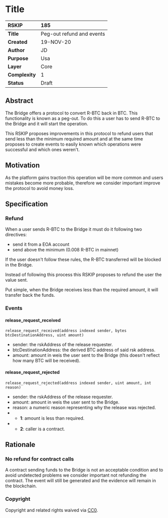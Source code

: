 # Title

|RSKIP          |185           |
| :------------ |:-------------|
|**Title**      |Peg-out refund and events |
|**Created**    |19-NOV-20 |
|**Author**     |JD |
|**Purpose**    |Usa |
|**Layer**      |Core |
|**Complexity** |1 |
|**Status**     |Draft |

## Abstract

The Bridge offers a protocol to convert R-BTC back in BTC. This functionality is known as a peg-out.
To do this a user has to send R-BTC to the Bridge and it will start the operation.

This RSKIP proposes improvements in this protocol to refund users that send less than the minimum required amount and at the same time proposes to create events to easily known which operations were successful and which ones weren't.

## Motivation

As the platform gains traction this operation will be more common and users mistakes become more probable, therefore we consider important improve the protocol to avoid money loss.

## Specification

### Refund

When a user sends R-BTC to the Bridge it must do it following two directives:
- send it from a EOA account
- send above the minimum (0.008 R-BTC in mainnet)

If the user doesn't follow these rules, the R-BTC transferred will be blocked in the Bridge.

Instead of following this process this RSKIP proposes to refund the user the value sent.

Put simple, when the Bridge receives less than the required amount, it will transfer back the funds.

### Events

#### release_request_received

```
release_request_received(address indexed sender, bytes btcDestinationAddress, uint amount)
```

- sender: the rskAddress of the release requester.
- btcDestinationAddress: the derived BTC address of said rsk address.
- amount: amount in weis the user sent to the Bridge (this doesn't reflect how many BTC will be received).

#### release_request_rejected

```
release_request_rejected(address indexed sender, uint amount, int reason)
```

- sender: the rskAddress of the release requester.
- amount: amount in weis the user sent to the Bridge.
- reason: a numeric reason representing why the release was rejected.
- - **1**: amount is less than required.
- - **2**: caller is a contract.

## Rationale

### No refund for contract calls

A contract sending funds to the Bridge is not an acceptable condition and to avoid undetected problems we consider important not refunding the contract. The event will still be generated and the evidence will remain in the blockchain.

### Copyright

Copyright and related rights waived via [CC0](https://creativecommons.org/publicdomain/zero/1.0/).
